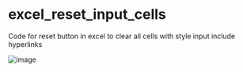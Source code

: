 # excel_reset_input_cells
Code for reset button in excel to clear all cells with style input include hyperlinks

![image](https://github.com/classicfoo/excel_reset_input_cells/assets/20607431/33b090e7-1e5b-4887-bfff-cea154bb18b4)
